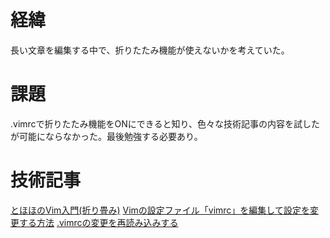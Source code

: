 # 経緯
長い文章を編集する中で、折りたたみ機能が使えないかを考えていた。

# 課題
.vimrcで折りたたみ機能をONにできると知り、色々な技術記事の内容を試したが可能にならなかった。最後勉強する必要あり。

# 技術記事
[とほほのVim入門(折り畳み)](https://www.tohoho-web.com/vim/folding.html)
[Vimの設定ファイル「vimrc」を編集して設定を変更する方法](https://howpon.com/20339)
[.vimrcの変更を再読み込みする](https://omoon.hatenablog.com/entry/20071203/1196614395)
